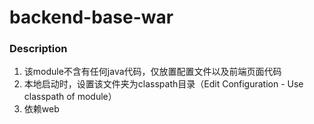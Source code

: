 # backend-base-war

### Description
1. 该module不含有任何java代码，仅放置配置文件以及前端页面代码
1. 本地启动时，设置该文件夹为classpath目录（Edit Configuration - Use classpath of module）
1. 依赖web